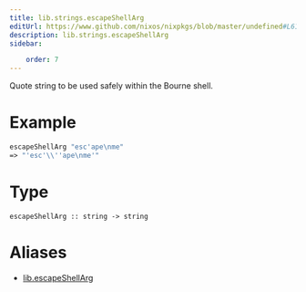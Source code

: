 ```yaml
---
title: lib.strings.escapeShellArg
editUrl: https://www.github.com/nixos/nixpkgs/blob/master/undefined#L613C20
description: lib.strings.escapeShellArg
sidebar:

    order: 7
---
```


Quote string to be used safely within the Bourne shell.

# Example

```nix
escapeShellArg "esc'ape\nme"
=> "'esc'\\''ape\nme'"
```

# Type

```
escapeShellArg :: string -> string
```


# Aliases

- [lib.escapeShellArg](/nix-doc-comments/reference/lib/lib-escapeshellarg)


